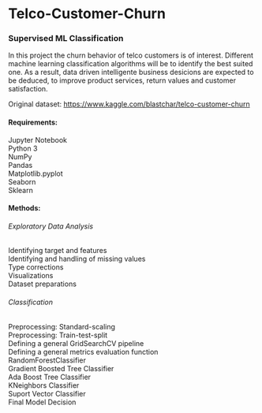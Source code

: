 # Telco-Customer-Churn
### Supervised ML Classification

In this project the churn behavior of telco customers is of interest. Different machine learning classification algorithms will be to identify the best suited one. As a result, data driven intelligente business desicions are expected to be deduced, to improve product services, return values and customer satisfaction.

Original dataset: https://www.kaggle.com/blastchar/telco-customer-churn

#### Requirements:
Jupyter Notebook\
Python 3\
NumPy\
Pandas\
Matplotlib.pyplot\
Seaborn\
Sklearn

#### Methods:
###### Exploratory Data Analysis
Identifying target and features\
Identifying and handling of missing values\
Type corrections\
Visualizations\
Dataset preparations

###### Classification
Preprocessing: Standard-scaling\
Preprocessing: Train-test-split\
Defining a general GridSearchCV pipeline\
Defining a general metrics evaluation function\
RandomForestClassifier\
Gradient Boosted Tree Classifier\
Ada Boost Tree Classifier\
KNeighbors Classifier\
Suport Vector Classifier\
Final Model Decision
